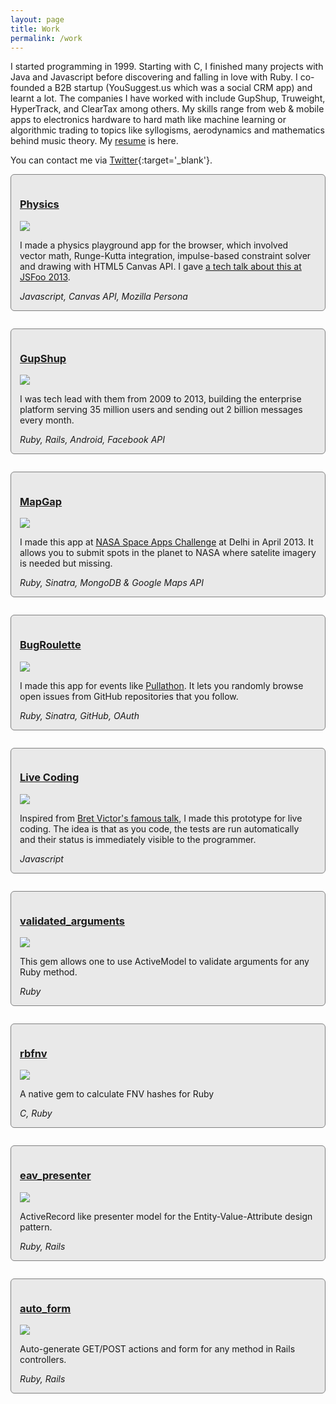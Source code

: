 ```yaml
---
layout: page
title: Work
permalink: /work
---
```


I started programming in 1999. Starting with C, I finished many projects with Java and Javascript before discovering and falling in love with Ruby. I co-founded a B2B startup (YouSuggest.us which was a social CRM app) and learnt a lot. The companies I have worked with include GupShup, Truweight, HyperTrack, and ClearTax among others. My skills range from web & mobile apps to electronics hardware to hard math like machine learning or algorithmic trading to topics like syllogisms, aerodynamics and mathematics behind music theory. My [resume](/Nilesh_Trivedi_CV.pdf) is here.

You can contact me via [Twitter](http://twitter.com/nileshtrivedi){:target='_blank'}.

<style type="text/css">
	.portfolio {
		margin-bottom: 2.0em;
		border: thin solid grey;
		background-color: #e9e9e9;
		border-radius: 6px;
		padding: 1.0em;
	}
</style>
<div class="portfolio">
	<h3 class="p-heading"><a href="https://hasgeek.tv/jsfoo/2013-2/688-interactive-physics-simulation-in-the-browser-what-i-learned">Physics</a></h3>
	<a href="https://hasgeek.tv/jsfoo/2013-2/688-interactive-physics-simulation-in-the-browser-what-i-learned" class=" img-link"><img class="p-img" src="img/physics.png"></a>
	<div class="descrip">
		<p>I made a physics playground app for the browser, which involved vector math, Runge-Kutta integration, impulse-based constraint solver and drawing with HTML5 Canvas API. I gave <a href="https://hasgeek.tv/jsfoo/2013-2/688-interactive-physics-simulation-in-the-browser-what-i-learned" target="_blank">a tech talk about this at JSFoo 2013</a>.</p>      	 		     	 
<i>Javascript, Canvas API, Mozilla Persona</i>
	</div>
</div>

<div class="portfolio">
	<h3 class="p-heading"><a href="https://gupshup.me/">GupShup</a></h3>
	<a href="https://gupshup.me/" class=" img-link"><img class="p-img" src="img/gupshup.png"></a>
	<div class="descrip">
		<p>I was tech lead with them from 2009 to 2013, building the enterprise platform serving 35 million users and sending out 2 billion messages every month.</p>
<i>Ruby, Rails, Android, Facebook API</i>
	</div>
</div>

<div class="portfolio">
	<h3 class="p-heading"><a href="https://mapgap.herokuapp.com/">MapGap</a></h3>
	<a href="https://mapgap.herokuapp.com/" class=" img-link"><img class="p-img" src="img/mapgap.png"></a>
	<div class="descrip">
		<p>I made this app at <a href="http://spaceappschallenge.org/" target="_blank">NASA Space Apps Challenge</a> at Delhi in April 2013. It allows you to submit spots in the planet to NASA where satelite imagery is needed but missing.</p>
	<i>Ruby, Sinatra, MongoDB & Google Maps API</i> 
	</div>
</div>

<div class="portfolio">
	<h3 class="p-heading"><a href="http://bugroulette.heroku.com/">BugRoulette</a></h3>
	<a href="http://bugroulette.heroku.com/"  class="img-link"> <img class="p-img" src="img/github.png"></a>
	<div class="descrip">
		<p>I made this app for events like <a href="http://pullathon.com/" target="_blank">Pullathon</a>. It lets you randomly browse open issues from GitHub repositories that you follow.</p>
		<i>Ruby, Sinatra, GitHub, OAuth</i>
	</div>
</div>

<div class="portfolio">
	<h3 class="p-heading"><a href="http://www.nileshtrivedi.com/livecoding_js_demo/">Live Coding</a></h3>        		
	<a href="http://www.nileshtrivedi.com/livecoding_js_demo/" class=" img-link"><img class="p-img" src="img/livecoding.png"></a>
	<div class="descrip">
		<p>Inspired from <a href="http://vimeo.com/36579366" target="_blank">Bret Victor's famous talk</a>, I made this prototype for live coding. The idea is that as you code, the tests are run automatically and their status is immediately visible to the programmer.</p>
			<i>Javascript</i>
	</div>
</div>

<div class="portfolio">
	<h3 class="p-heading"><a href="https://github.com/nileshtrivedi/validated_arguments">validated_arguments</a></h3>
	<a href="https://github.com/nileshtrivedi/validated_arguments" class=" img-link"><img class="p-img" src="img/gem.png"></a>
	<div class="descrip">
		<p>This gem allows one to use ActiveModel to validate arguments for any Ruby method.</p>
		<i>Ruby</i> 
	</div>
</div>

<div class="portfolio">
	<h3 class="p-heading"><a href="https://github.com/nileshtrivedi/rbfnv">rbfnv</a></h3>
	<a href="https://github.com/nileshtrivedi/rbfnv"  class="img-link"> <img class="p-img" src="img/gem.png"></a>
	<div class="descrip">
		<p>A native gem to calculate FNV hashes for Ruby</p>
		<i>C, Ruby</i>
	</div>
</div>

<div class="portfolio">
	<h3 class="p-heading"><a href="https://github.com/nileshtrivedi/eav_presenter">eav_presenter</a></h3>
	<a href="https://github.com/nileshtrivedi/eav_presenter" class=" img-link"><img class="p-img" src="img/gem.png"></a>
	<div class="descrip">
		<p>ActiveRecord like presenter model for the Entity-Value-Attribute design pattern.</p>
		<i>Ruby, Rails</i> 
	</div>
</div>

<div class="portfolio">
	<h3 class="p-heading"><a href="https://github.com/nileshtrivedi/auto_form">auto_form</a></h3>
	<a href="https://github.com/nileshtrivedi/auto_form" class=" img-link"><img class="p-img" src="img/gem.png"></a>
	<div class="descrip">
		<p>Auto-generate GET/POST actions and form for any method in Rails controllers.</p>
		<i>Ruby, Rails</i> 
	</div>
</div>	